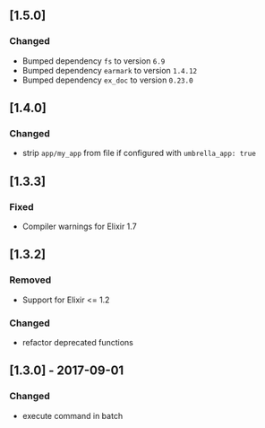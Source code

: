 ## [1.5.0]
### Changed
- Bumped dependency `fs` to version `6.9`
- Bumped dependency `earmark` to version `1.4.12`
- Bumped dependency `ex_doc` to version `0.23.0`

## [1.4.0]
### Changed
- strip `app/my_app` from file if configured with `umbrella_app: true`

## [1.3.3]
### Fixed
- Compiler warnings for Elixir 1.7

## [1.3.2]
### Removed
- Support for Elixir <= 1.2
### Changed
- refactor deprecated functions

## [1.3.0] - 2017-09-01
### Changed
- execute command in batch
